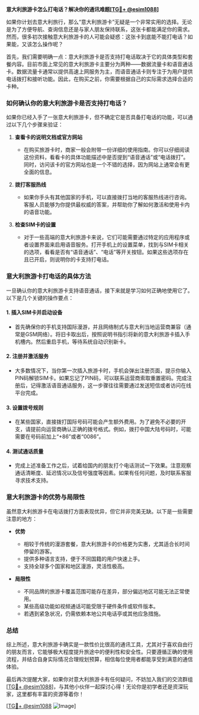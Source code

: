**意大利旅游卡怎么打电话？解决你的通讯难题[[TG💪+ @esim1088](https://t.me/s/esim1088)]**

如果你计划去意大利旅行，那么“意大利旅游卡”无疑是一个非常实用的选择。无论是为了方便导航、查询信息还是与家人朋友保持联系，这张卡都能满足你的需求。然而，很多初次接触意大利旅游卡的人可能会疑惑：这张卡到底能不能打电话？如果能，又该怎么操作呢？

首先，我们需要明确一点：意大利旅游卡是否支持打电话取决于它的具体类型和套餐内容。目前市面上常见的意大利旅游卡主要分为两种——数据流量卡和语音通话卡。数据流量卡通常以提供高速上网服务为主，而语音通话卡则专注于为用户提供电话拨打和接听功能。因此，在购买之前，你需要根据自己的实际需求选择合适的卡种。

### **如何确认你的意大利旅游卡是否支持打电话？**

如果你已经入手了一张意大利旅游卡，但不确定它是否具备打电话的功能，可以通过以下几个步骤来验证：

1. **查看卡的说明文档或官方网站**
   - 在购买旅游卡时，商家一般会附带一份详细的使用指南。你可以仔细阅读这份资料，看看卡的具体功能描述中是否提到“语音通话”或“电话拨打”。同时，访问该卡的官方网站也是一个不错的选择，因为网站上通常会有更全面的信息。
   
2. **拨打客服热线**
   - 如果你手头有其他国家的手机，可以直接拨打当地的客服热线进行咨询。客服人员能够为你提供最权威的答案，并帮助你了解如何激活和使用卡内的语音功能。

3. **检查SIM卡的设置**
   - 对于一些高端的意大利旅游卡来说，它们可能需要通过特定的应用程序或者设置界面来启用语音服务。打开手机上的设置菜单，找到与SIM卡相关的选项，看看是否有“语音通话”、“电话”等开关按钮。如果这些选项存在且已开启，则说明你的卡支持打电话。

### **意大利旅游卡打电话的具体方法**

一旦确认你的意大利旅游卡支持语音通话，接下来就是学习如何正确地使用它了。以下是几个关键的操作要点：

#### **1. 插入SIM卡并启动设备**
   - 首先确保你的手机支持国际漫游，并且网络制式与意大利当地运营商兼容（通常是GSM网络）。将旧卡取出后，按照说明书指引将新的意大利旅游卡插入手机槽内。然后重启手机，等待系统自动识别新卡。

#### **2. 注册并激活服务**
   - 大多数情况下，当你第一次插入旅游卡时，手机会弹出注册页面，提示你输入PIN码解锁SIM卡。如果忘记了PIN码，可以联系运营商索取重置密码。完成注册后，记得激活语音通话服务，这一步骤往往需要通过发送短信或者访问在线平台完成。

#### **3. 设置拨号规则**
   - 在某些国家，直接拨打国际号码可能会产生额外费用。为了避免不必要的开支，请提前向运营商确认正确的拨号格式。例如，拨打中国大陆号码时，可能需要在号码前加上“+86”或者“0086”。

#### **4. 测试通话质量**
   - 完成上述准备工作之后，试着给国内的朋友打个电话测试一下效果。注意观察通话清晰度、延迟情况以及信号强度等因素。如果有任何问题，及时联系客服寻求技术支持。

### **意大利旅游卡的优势与局限性**

虽然意大利旅游卡在电话拨打方面表现优异，但它并非完美无缺。以下是一些需要注意的地方：

- **优势**
  - 相较于传统的漫游套餐，意大利旅游卡的价格更为实惠，尤其适合长时间停留的游客。
  - 提供多种语言支持，便于不同国籍的用户快速上手。
  - 支持全球多个国家和地区漫游，灵活性极高。

- **局限性**
  - 不同品牌的旅游卡覆盖范围可能存在差异，部分偏远地区可能无法正常使用。
  - 某些高级功能如视频通话可能受限于硬件条件或软件版本。
  - 若遇到紧急状况，仍需依赖本地公共电话亭或其他应急措施。

### **总结**

综上所述，意大利旅游卡确实是一款性价比很高的通讯工具，尤其对于喜欢自由行的朋友而言，它能够极大程度提升旅途中的便利性和安全性。只要遵循正确的使用流程，并结合自身实际情况合理规划预算，相信每位使用者都能享受到满意的通信体验。

最后再次提醒大家，如果你对意大利旅游卡有任何疑问，不妨加入我们的交流群组[[TG💪+ @esim1088](https://t.me/s/esim1088)]，与其他小伙伴一起探讨心得！无论你是初学者还是资深玩家，这里都有丰富的资源等着你！

[[TG💪+ @esim1088](https://t.me/s/esim1088) ![Image](https://i.postimg.cc/4NQfJmqS/Snipaste-2025-05-13-00-14-12.png)]